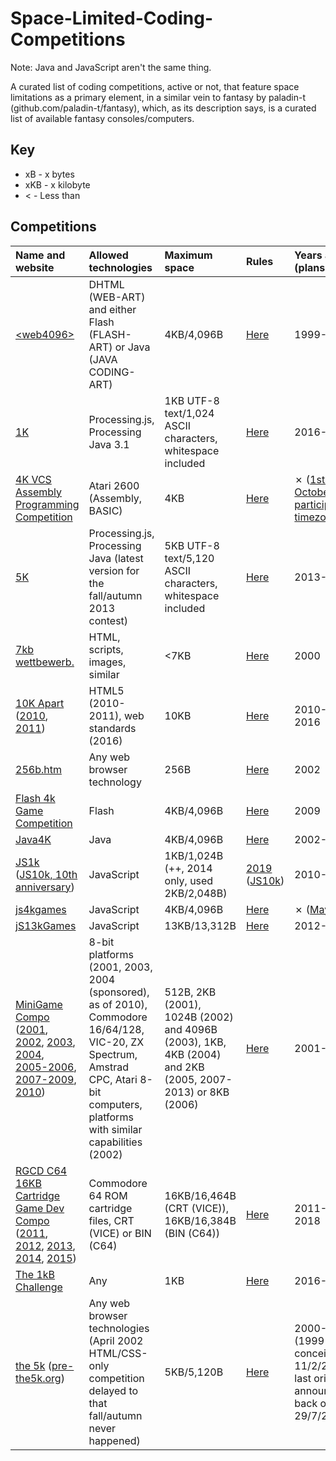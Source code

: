 # Space-Limited-Coding-Competitions
Note: Java and JavaScript aren't the same thing.

A curated list of coding competitions, active or not, that feature space limitations as a primary element, in a similar vein to fantasy by paladin-t (github.com/paladin-t/fantasy), which, as its description says, is a curated list of available fantasy consoles/computers.

## Key
* xB - x bytes
* xKB - x kilobyte
* < - Less than

## Competitions
| Name and website | Allowed technologies | Maximum space | Rules | Years active (plans) | Amount of competitions |
| :- | :- | :- | :- | :- | :- |
| [&lt;web4096&gt;](http://msg.sk/web4096) | DHTML (WEB-ART) and either Flash (FLASH-ART) or Java (JAVA CODING-ART) | 4KB/4,096B | [Here](http://msg.sk/web4096) | 1999-2001 | 2 |
| [1K](http://ktbyte.com/contests) | Processing.js, Processing Java 3.1 | 1KB UTF-8 text/1,024 ASCII characters, whitespace included | [Here](http://ktbyte.com/contests/1k201704) | 2016-2017 | 4 |
| [4K VCS Assembly Programming Competition](http://atariage.com/forums/topic/283199-4k-vcs-assembly-programming-competition) | Atari 2600 (Assembly, BASIC) | 4KB | [Here](http://atariage.com/forums/topic/283199-4k-vcs-assembly-programming-competition/?do=findComment&comment=4117800) | ✗ ([1st-31st October 2018, participant's timezone](atariage.com/forums/topic/283199-4k-vcs-assembly-programming-competition/?do=findComment&comment=4117717)) | 0 |
| [5K](http://ktbyte.com/contests) | Processing.js, Processing Java (latest version for the fall/autumn 2013 contest) | 5KB UTF-8 text/5,120 ASCII characters, whitespace included | [Here](http://ktbyte.com/contests/1k201704) | 2013-2015 | 5 |
| [7kb wettbewerb.](http://web.archive.org/web/20030206184228/7kb.de) | HTML, scripts, images, similar | <7KB | [Here](http://web.archive.org/web/20000816165152/7kb.de) | 2000 | 1 |
| [10K Apart](http://a-k-apart.com) ([2010](http://web.archive.org/web/20150912102946/10k.aneventapart.com/1), [2011](http://web.archive.org/web/20150905085941/10k.aneventapart.com)) | HTML5 (2010-2011), web standards (2016) | 10KB | [Here](http://a-k-apart.com/faq) | 2010-2011, 2016 | 3 |
| [256b.htm](http://wildmag.de/compo) | Any web browser technology | 256B | [Here](http://wildmag.de/compo) | 2002 | 1 |
| [Flash 4k Game Competition](http://web.archive.org/web/20110522003031/gamepoetry.com/blog/2009/02/06/flash-4k-game-competition-prizes-and-rules) | Flash | 4KB/4,096B | [Here](http://web.archive.org/web/20110522003031/gamepoetry.com/blog/2009/02/06/flash-4k-game-competition-prizes-and-rules) | 2009 | 1 |
| [Java4K](http://web.archive.org/web/20191026134500/java4k.com) | Java | 4KB/4,096B | [Here](http://web.archive.org/web/20190904165113/java4k.com/index.php?action=about) | 2002-2014 | 12 |
| [JS1k](http://js1k.com) ([JS10k, 10th anniversary](http://js10k.com)) | JavaScript | 1KB/1,024B (++, 2014 only, used 2KB/2,048B)| [2019](https://js1k.com/2019-x/rules) ([JS10k](http://js10k.com)) | 2010-2019 | 10 |
| [js4kgames](http://js4kgames.appspot.com) | JavaScript | 4KB/4,096B | [Here](http://js4kgames.appspot.com/rules) | ✗ ([May 2016](http://twitter.com/js4kgames/status/651873094416601091)) | 0 |
| [jS13kGames](http://js13kgames.com) | JavaScript | 13KB/13,312B | [Here](http://js13kgames.com/#rules) | 2012-2020 | 9 |
| [MiniGame Compo](http://minigamecompo.weebly.com) ([2001](http://web.archive.org/web/20050525082450/demo.raww.net/minigame), [2002](http://web.archive.org/web/20110809015827/cling.gu.se/~cl3polof/minigame), [2003](http://web.archive.org/web/20110109212852/starbase.globalpc.net/minigame), [2004](https://web.archive.org/web/20110318232322/http://starbase.globalpc.net/minidir/index.html), [2005-2006](http://web.archive.org/web/20070814102208/minigamecomp.org.uk), [2007-2009](http://web.archive.org/web/20090207000014/minigamecomp.org.uk), [2010](http://web.archive.org/web/20160306154906/minigamecompo2010.00freehost.com)) | 8-bit platforms (2001, 2003, 2004 (sponsored), as of 2010), Commodore 16/64/128, VIC-20, ZX Spectrum, Amstrad CPC, Atari 8-bit computers, platforms with similar capabilities (2002) | 512B, 2KB (2001), 1024B (2002) and 4096B (2003), 1KB, 4KB (2004) and 2KB (2005, 2007-2013) or 8KB (2006) | [Here](http://minigamecompo.weebly.com) | 2001-2013 | 11 |
| [RGCD C64 16KB Cartridge Game Dev Compo](http://itch.io/jam/c64-16kb-cartridge-game-dev-compo-2019) ([2011](http://rgcd.co.uk/2011/05/c64-16kb-cartridge-game-development.html), [2012](http://rgcd.co.uk/2012/04/c64-16kb-cartridge-game-development.html), [2013](http://rgcd.co.uk/2013/05/c64-16kb-cartridge-game-development.html), [2014](http://rgcd.co.uk/2014/04/c64-16kb-cartridge-game-development.html), [2015](http://rgcd.co.uk/2015/07/c64-16kb-cartridge-game-development.html)) | Commodore 64 ROM cartridge files, CRT (VICE) or BIN (C64) | 16KB/16,464B (CRT (VICE)), 16KB/16,384B (BIN (C64)) | [Here](http://itch.io/jam/c64-16kb-cartridge-game-dev-compo-2019) | 2011-2015, 2018 | 6 |
| [The 1kB Challenge](http://hackaday.io/contest/18215-the-1kb-challenge) | Any | 1KB | [Here](http://hackaday.io/contest/18215-the-1kb-challenge) | 2016-2017 | 1 |
| [the 5k](http://the5k.org) ([pre-the5k.org](http://web.archive.org/web/20000816002907/sylloge.com:8080/5k)) | Any web browser technologies (April 2002 HTML/CSS-only competition delayed to that fall/autumn never happened) | 5KB/5,120B | [Here](http://web.archive.org/web/20050404220609/the5k.org/2002faq.asp) | 2000-2002 (1999 - conceived, 11/2/2003 - last original announcement, back on 29/7/2010) | 3 |
